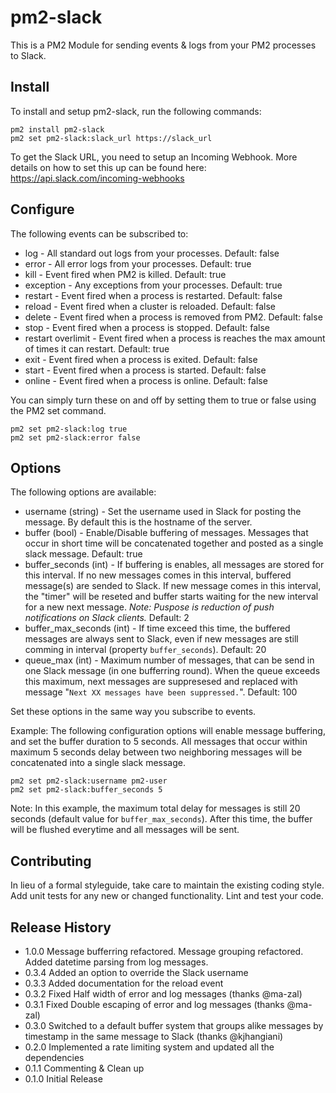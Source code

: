 # pm2-slack

This is a PM2 Module for sending events & logs from your PM2 processes to Slack.

## Install

To install and setup pm2-slack, run the following commands:

```
pm2 install pm2-slack
pm2 set pm2-slack:slack_url https://slack_url
```

To get the Slack URL, you need to setup an Incoming Webhook. More details on how to set this up can be found here: https://api.slack.com/incoming-webhooks

## Configure

The following events can be subscribed to:

- log - All standard out logs from your processes. Default: false
- error - All error logs from your processes. Default: true
- kill - Event fired when PM2 is killed. Default: true
- exception - Any exceptions from your processes. Default: true
- restart - Event fired when a process is restarted. Default: false
- reload - Event fired when a cluster is reloaded. Default: false
- delete - Event fired when a process is removed from PM2. Default: false
- stop - Event fired when a process is stopped. Default: false
- restart overlimit - Event fired when a process is reaches the max amount of times it can restart. Default: true
- exit - Event fired when a process is exited. Default: false
- start -  Event fired when a process is started. Default: false
- online - Event fired when a process is online. Default: false

You can simply turn these on and off by setting them to true or false using the PM2 set command.

```
pm2 set pm2-slack:log true
pm2 set pm2-slack:error false
```

## Options

The following options are available:

- username (string) - Set the username used in Slack for posting the message. By default this is the hostname of the server.
- buffer (bool) - Enable/Disable buffering of messages. Messages that occur in short time will be concatenated together and posted as a single slack message. Default: true
- buffer_seconds (int) - If buffering is enables, all messages are stored for this interval. If no new messages comes in this interval, buffered message(s) are sended to Slack. If new message comes in this interval, the "timer" will be reseted and buffer starts waiting for the new interval for a new next message. *Note: Puspose is reduction of push notifications on Slack clients.* Default: 2
- buffer_max_seconds (int) - If time exceed this time, the buffered messages are always sent to Slack, even if new messages are still comming in interval (property `buffer_seconds`). Default: 20
- queue_max (int) - Maximum number of messages, that can be send in one Slack message (in one bufferring round). When the queue exceeds this maximum, next messages are suppresesed and replaced with message "`Next XX messages have been suppressed.`". Default: 100

Set these options in the same way you subscribe to events.

Example: The following configuration options will enable message buffering, and set the buffer duration to 5 seconds. All messages that occur within maximum 5 seconds delay between two neighboring messages will be concatenated into a single slack message.

```
pm2 set pm2-slack:username pm2-user
pm2 set pm2-slack:buffer_seconds 5
```

Note: In this example, the maximum total delay for messages is still 20 seconds (default value for `buffer_max_seconds`). After this time, the buffer will be flushed
everytime and all messages will be sent.


## Contributing

In lieu of a formal styleguide, take care to maintain the existing coding style. Add unit tests for any new or changed functionality. Lint and test your code.

## Release History
- 1.0.0 Message bufferring refactored. Message grouping refactored.
        Added datetime parsing from log messages.
- 0.3.4 Added an option to override the Slack username
- 0.3.3 Added documentation for the reload event
- 0.3.2 Fixed Half width of error and log messages (thanks @ma-zal)
- 0.3.1 Fixed Double escaping of error and log messages (thanks @ma-zal)
- 0.3.0 Switched to a default buffer system that groups alike messages by timestamp in the same message to Slack (thanks @kjhangiani)
- 0.2.0 Implemented a rate limiting system and updated all the dependencies
- 0.1.1 Commenting & Clean up
- 0.1.0 Initial Release
